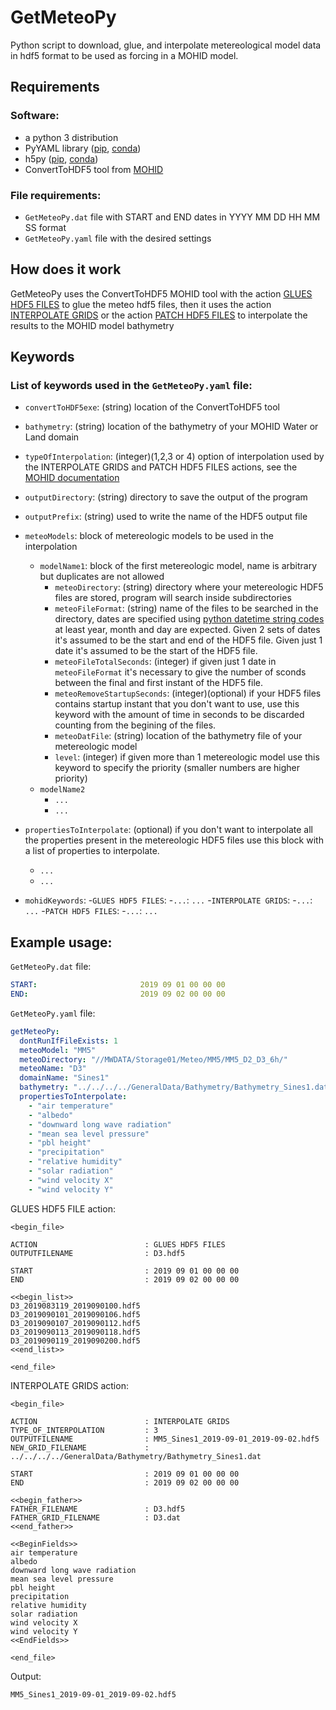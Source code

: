 # GetMeteoPy
Python script to download, glue, and interpolate metereological model data in hdf5 format to be used as forcing in a MOHID model.


## Requirements
### Software:
- a python 3 distribution
- PyYAML library ([pip](https://pypi.org/project/PyYAML/), [conda](https://anaconda.org/conda-forge/pyyaml))
- h5py ([pip](https://pypi.org/project/h5py/), [conda](https://anaconda.org/conda-forge/h5py))
- ConvertToHDF5 tool from [MOHID](https://github.com/Mohid-Water-Modelling-System/Mohid)

### File requirements:
- `GetMeteoPy.dat` file with START and END dates in YYYY MM DD HH MM SS format
- `GetMeteoPy.yaml` file with the desired settings


## How does it work
GetMeteoPy uses the ConvertToHDF5 MOHID tool with the action [GLUES HDF5 FILES](http://wiki.mohid.com/index.php?title=ConvertToHDF5#GLUES_HDF5_FILES) to glue the meteo hdf5 files, then it uses the action [INTERPOLATE GRIDS](http://wiki.mohid.com/index.php?title=ConvertToHDF5#INTERPOLATE_GRIDS) or the action [PATCH HDF5 FILES](http://wiki.mohid.com/index.php?title=ConvertToHDF5#PATCH_HDF5_FILES) to interpolate the results to the MOHID model bathymetry

## Keywords
### List of keywords used in the `GetMeteoPy.yaml` file:
- `convertToHDF5exe`: (string) location of the ConvertToHDF5 tool
- `bathymetry`: (string) location of the bathymetry of your MOHID Water or Land domain
- `typeOfInterpolation`: (integer)(1,2,3 or 4) option of interpolation used by the INTERPOLATE GRIDS and PATCH HDF5 FILES actions, see the [MOHID documentation](http://wiki.mohid.com/index.php?title=ConvertToHDF5#INTERPOLATE_GRIDS)
- `outputDirectory`: (string) directory to save the output of the program
- `outputPrefix`: (string) used to write the name of the HDF5 output file

- `meteoModels`: block of metereologic models to be used in the interpolation
  - `modelName1`: block of the first metereologic model, name is arbitrary but duplicates are not allowed
    - `meteoDirectory`: (string) directory where your metereologic HDF5 files are stored, program will search inside subdirectories
    - `meteoFileFormat`: (string) name of the files to be searched in the directory, dates are specified using [python datetime string codes](https://docs.python.org/3/library/datetime.html#strftime-and-strptime-format-codes) at least year, month and day are expected. Given 2 sets of dates it's assumed to be the start and end of the HDF5 file. Given just 1 date it's assumed to be the start of the HDF5 file.
    - `meteoFileTotalSeconds`: (integer) if given just 1 date in `meteoFileFormat` it's necessary to give the number of sconds between the final and first instant of the HDF5 file.
    - `meteoRemoveStartupSeconds`: (integer)(optional) if your HDF5 files contains startup instant that you don't want to use, use this keyword with the amount of time in seconds to be discarded counting from the begining of the files.
    - `meteoDatFile`: (string) location of the bathymetry file of your metereologic model
    - `level`: (integer) if given more than 1 metereologic model use this keyword to specify the priority (smaller numbers are higher priority)
  - `modelName2`
    - `...`
    - `...`
- `propertiesToInterpolate`: (optional) if you don't want to interpolate all the properties present in the metereologic HDF5 files use this block with a list of properties to interpolate.
  - `...`
  - `...`
- `mohidKeywords`:
  -`GLUES HDF5 FILES`:
    -`...`: `...`
  -`INTERPOLATE GRIDS`:
    -`...`: `...`
  -`PATCH HDF5 FILES`:
    -`...`: `...`


## Example usage:
`GetMeteoPy.dat` file:
```yaml
START:                       2019 09 01 00 00 00
END:                         2019 09 02 00 00 00
```

`GetMeteoPy.yaml` file:
```yaml
getMeteoPy:
  dontRunIfFileExists: 1
  meteoModel: "MM5"
  meteoDirectory: "//MWDATA/Storage01/Meteo/MM5/MM5_D2_D3_6h/"
  meteoName: "D3"
  domainName: "Sines1"
  bathymetry: "../../../../GeneralData/Bathymetry/Bathymetry_Sines1.dat"
  propertiesToInterpolate:
    - "air temperature"
    - "albedo"
    - "downward long wave radiation"
    - "mean sea level pressure"
    - "pbl height"
    - "precipitation"
    - "relative humidity"
    - "solar radiation"
    - "wind velocity X"
    - "wind velocity Y"
```

GLUES HDF5 FILE action:
```
<begin_file>

ACTION                        : GLUES HDF5 FILES
OUTPUTFILENAME                : D3.hdf5

START                         : 2019 09 01 00 00 00
END                           : 2019 09 02 00 00 00

<<begin_list>>
D3_2019083119_2019090100.hdf5
D3_2019090101_2019090106.hdf5
D3_2019090107_2019090112.hdf5
D3_2019090113_2019090118.hdf5
D3_2019090119_2019090200.hdf5
<<end_list>>

<end_file>
```

INTERPOLATE GRIDS action:
```
<begin_file>

ACTION                        : INTERPOLATE GRIDS
TYPE_OF_INTERPOLATION         : 3
OUTPUTFILENAME                : MM5_Sines1_2019-09-01_2019-09-02.hdf5
NEW_GRID_FILENAME             : ../../../../GeneralData/Bathymetry/Bathymetry_Sines1.dat

START                         : 2019 09 01 00 00 00
END                           : 2019 09 02 00 00 00

<<begin_father>>
FATHER_FILENAME               : D3.hdf5
FATHER_GRID_FILENAME          : D3.dat
<<end_father>>

<<BeginFields>>
air temperature
albedo
downward long wave radiation
mean sea level pressure
pbl height
precipitation
relative humidity
solar radiation
wind velocity X
wind velocity Y
<<EndFields>>

<end_file>
```

Output:

`MM5_Sines1_2019-09-01_2019-09-02.hdf5`
